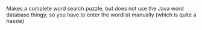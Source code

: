 Makes a complete word search puzzle, but does not use the Java word database thingy, so you have to enter the wordlist manually
(which is quite a hassle)
